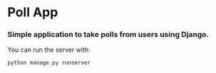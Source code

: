 # Poll App 
### Simple application to take polls from users using Django.

You can run the server with:

```terminal
python manage.py runserver
```
